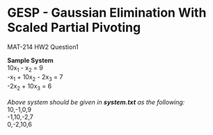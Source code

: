 # GESP - Gaussian Elimination With Scaled Partial Pivoting
MAT-214 HW2 Question1<br>

<b>Sample System</b><br>
10x<sub>1</sub> - x<sub>2</sub> = 9<br>
-x<sub>1</sub> + 10x<sub>2</sub> - 2x<sub>3</sub> = 7<br>
-2x<sub>2</sub> + 10x<sub>3</sub> = 6<br><br>
<i>Above system should be given in <b>system.txt</b> as the following:</i><br>
10,-1,0,9<br>
-1,10,-2,7<br>
0,-2,10,6<br>

